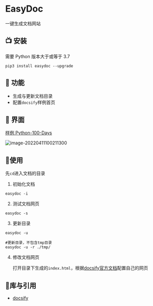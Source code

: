 # EasyDoc
一键生成文档网站

## 📺 安装 
需要 Python 版本大于或等于 3.7
```shell
pip3 install easydoc --upgrade
```

## 🤖 功能

- 生成与更新文档目录
- 配置`docsify`样例首页

## 💽 界面
[样例 Python-100-Days](http://yaronzz.com/Python-100-Days/#/)

![image-20220411100211300](https://s2.loli.net/2022/04/11/Z2ODRxbTCB1MtPv.png)

## 🎄使用

先`cd`进入文档的目录

1. 初始化文档
```shell
easydoc -i 
```

2. 测试文档网页
```shell
easydoc -s
```

3. 更新目录
```shell
easydoc -u

#更新目录，不包含tmp目录
easydoc -u -r ./tmp/
```


4. 修改文档网页

    打开目录下生成的`index.html`，根据[docsify官方文档](https://docsify.js.org/#/zh-cn/configuration)配置自己的网页

## 🎨库与引用

- [docsify](https://github.com/docsifyjs/docsify/)
